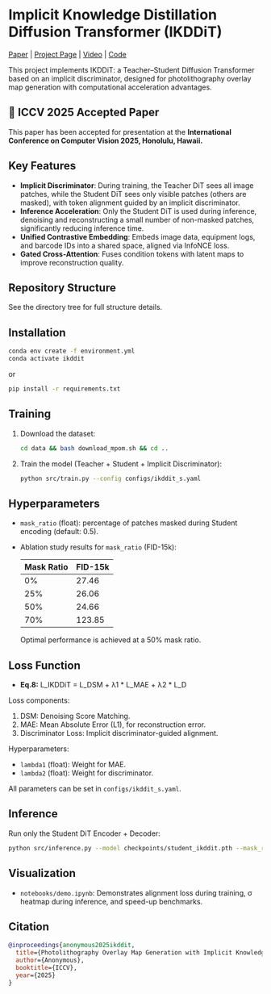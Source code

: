 
# Implicit Knowledge Distillation Diffusion Transformer (IKDDiT)
[Paper]() | [Project Page](https://rossi-laboratory.github.io/IKDDiT/) | [Video](https://www.youtube.com/watch?v=SyJvVZ12K4E) | [Code](https://github.com/Rossi-Laboratory/IKDDiT)

This project implements IKDDiT: a Teacher–Student Diffusion Transformer based on an implicit discriminator, designed for photolithography overlay map generation with computational acceleration advantages.

## 🎉 ICCV 2025 Accepted Paper
This paper has been accepted for presentation at the **International Conference on Computer Vision 2025, Honolulu, Hawaii.**

## Key Features
- **Implicit Discriminator**: During training, the Teacher DiT sees all image patches, while the Student DiT sees only visible patches (others are masked), with token alignment guided by an implicit discriminator.
- **Inference Acceleration**: Only the Student DiT is used during inference, denoising and reconstructing a small number of non-masked patches, significantly reducing inference time.
- **Unified Contrastive Embedding**: Embeds image data, equipment logs, and barcode IDs into a shared space, aligned via InfoNCE loss.
- **Gated Cross-Attention**: Fuses condition tokens with latent maps to improve reconstruction quality.

## Repository Structure
See the directory tree for full structure details.

## Installation
```bash
conda env create -f environment.yml
conda activate ikddit
```
or
```bash
pip install -r requirements.txt
```

## Training
1. Download the dataset:
   ```bash
   cd data && bash download_mpom.sh && cd ..
   ```
2. Train the model (Teacher + Student + Implicit Discriminator):
   ```bash
   python src/train.py --config configs/ikddit_s.yaml
   ```

## Hyperparameters
- `mask_ratio` (float): percentage of patches masked during Student encoding (default: 0.5).  
- Ablation study results for `mask_ratio` (FID-15k):

  | Mask Ratio | FID-15k |
  | ---------- | ------- |
  | 0%         | 27.46   |
  | 25%        | 26.06   |
  | 50%        | 24.66   |
  | 70%        | 123.85  |

  Optimal performance is achieved at a 50% mask ratio.

## Loss Function
- **Eq.8:** L_IKDDiT = L_DSM + λ1 * L_MAE + λ2 * L_D

Loss components:
1. DSM: Denoising Score Matching.
2. MAE: Mean Absolute Error (L1), for reconstruction error.
3. Discriminator Loss: Implicit discriminator-guided alignment.

Hyperparameters:
- `lambda1` (float): Weight for MAE.
- `lambda2` (float): Weight for discriminator.

All parameters can be set in `configs/ikddit_s.yaml`.

## Inference
Run only the Student DiT Encoder + Decoder:
```bash
python src/inference.py --model checkpoints/student_ikddit.pth --mask_ratio 0.5
```

## Visualization
- `notebooks/demo.ipynb`: Demonstrates alignment loss during training, σ heatmap during inference, and speed-up benchmarks.

## Citation
```bibtex
@inproceedings{anonymous2025ikddit,
  title={Photolithography Overlay Map Generation with Implicit Knowledge Distillation Diffusion Transformer},
  author={Anonymous},
  booktitle={ICCV},
  year={2025}
}
```
